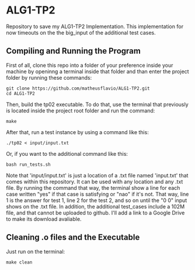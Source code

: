 # ALG1-TP2
Repository to save my ALG1-TP2 Implementation.
This implementation for now timeouts on the the big_input of the additional test cases.

## Compiling and Running the Program
First of all, clone this repo into a folder of your preference inside your machine by openinng a terminal inside that folder and than enter the project folder by running these commands:
```
git clone https://github.com/matheusflavio/ALG1-TP2.git
cd ALG1-TP2
```
Then, build the tp02 executable. To do that, use the terminal that previously is located inside the project root folder and run the command:
```
make
```
After that, run a test instance by using a command like this:
```
./tp02 < input/input.txt
```
Or, if you want to the additional command like this:
```
bash run_tests.sh
```
Note that 'input/input.txt' is just a location of a .txt file named 'input.txt' that comes within this repository. It can be used with any location and any .txt file. By running the command that way, the terminal show a line for each case written "yes" if that case is satisfying or "nao" if it's not. That way, line 1 is the answer for test 1, line 2 for the test 2, and so on until the "0 0" input shows on the .txt file.
In addition, the additional test_cases include a 102M file, and that cannot be uploaded to github. I'll add a link to a Google Drive to make its download avaliable.

## Cleaning .o files and the Executable
Just run on the terminal:
```
make clean
```
